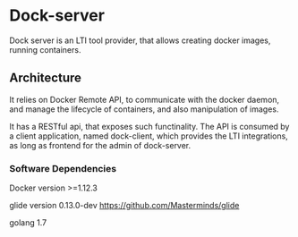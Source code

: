 # Dock-server
Dock server is an LTI tool provider, that allows creating docker images, running containers.

## Architecture
It relies on Docker Remote API, to communicate with the docker daemon, and manage the lifecycle of containers, and also manipulation of images.

It has a RESTful api, that exposes such functinality. The API is consumed by a client application, named dock-client, which provides the LTI integrations, as long as frontend for the admin of dock-server.

### Software Dependencies
Docker version >=1.12.3

glide version 0.13.0-dev https://github.com/Masterminds/glide

golang 1.7

